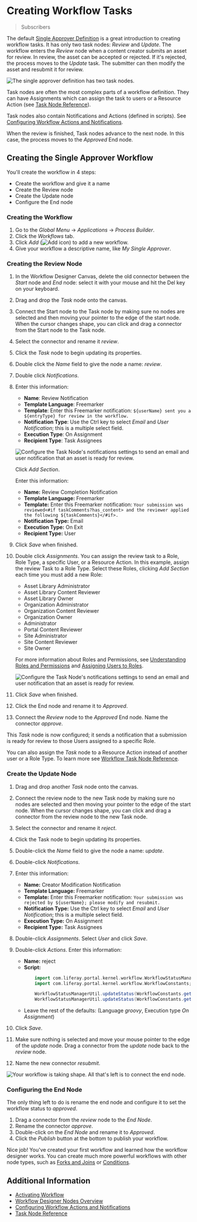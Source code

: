 # Creating Workflow Tasks

> Subscribers

The default [Single Approver Definition](../workflow-designer-overview/workflow-processes/single-approver-definition.xml) is a great introduction to creating workflow tasks. It has only two task nodes: _Review_ and _Update_. The workflow enters the _Review_ node when a content creator submits an asset for review. In review, the asset can be accepted or rejected. If it's rejected, the process moves to the _Update_ task. The submitter can then modify the asset and resubmit it for review.

![The single approver definition has two task nodes.](./creating-workflow-tasks/images/01.png)

Task nodes are often the most complex parts of a workflow definition. They can have Assignments which can assign the task to users or a Resource Action (see [Task Node Reference](./task-node-reference.md)).

Task nodes also contain Notifications and Actions (defined in scripts). See [Configuring Workflow Actions and Notifications](./configuring-workflow-actions-and-notifications.md).

When the review is finished, Task nodes advance to the next node. In this case, the process moves to the _Approved_ End node.

## Creating the Single Approver Workflow

You'll create the workflow in 4 steps: 

* Create the workflow and give it a name
* Create the Review node
* Create the Update node
* Configure the End node

### Creating the Workflow

1. Go to the _Global Menu_ &rarr; _Applications_ &rarr; _Process Builder_.
1. Click the _Workflows_ tab.
1. Click _Add_ (![Add icon](../../../../images/icon-add.png)) to add a new workflow.
1. Give your workflow a descriptive name, like _My Single Approver_.

### Creating the Review Node

1. In the Workflow Designer Canvas, delete the old connector between the _Start_ node and _End_ node: select it with your mouse and hit the Del key on your keyboard.
1. Drag and drop the _Task_ node onto the canvas. 
1. Connect the Start node to the Task node by making sure no nodes are selected and then moving your pointer to the edge of the start node. When the cursor changes shape, you can click and drag a connector from the Start node to the Task node.
1. Select the connector and rename it _review_.
1. Click the _Task_ node to begin updating its properties.
1. Double click the _Name_ field to give the node a name: _review_.
1. Double click _Notifications_.
1. Enter this information:

    * **Name**: Review Notification
    * **Template Language**: Freemarker
    * **Template**: Enter this Freemarker notification: `${userName} sent you a ${entryType} for review in the workflow.`
    * **Notification Type**: Use the Ctrl key to select _Email_ and _User Notification_; this is a multiple select field.
    * **Execution Type**: On Assignment
    * **Recipient Type**: Task Assignees

    ![Configure the Task Node's notifications settings to send an email and user notification that an asset is ready for review.](./creating-workflow-tasks/images/02.png)

    Click _Add Section_.

    Enter this information:

   * **Name:** Review Completion Notification
   * **Template Language:** Freemarker
   * **Template:** Enter this Freemarker notification: `Your submission was reviewed<#if taskComments?has_content> and the reviewer applied the following ${taskComments}</#if>.`
   * **Notification Type:** Email
   * **Execution Type:** On Exit
   * **Recipient Type:** User

1. Click _Save_ when finished.
1. Double click _Assignments_. You can assign the review task to a Role, Role Type, a specific User, or a Resource Action. In this example, assign the review Task to a Role Type. Select these Roles, clicking _Add Section_ each time you must add a new Role:

   * Asset Library Administrator
   * Asset Library Content Reviewer
   * Asset Library Owner
   * Organization Administrator
   * Organization Content Reviewer
   * Organization Owner
   * Administrator
   * Portal Content Reviewer
   * Site Administrator
   * Site Content Reviewer
   * Site Owner

   For more information about Roles and Permissions, see [Understanding Roles and Permissions](../../../../users-and-permissions/roles-and-permissions/understanding-roles-and-permissions.md) and [Assigning Users to Roles](../../../../users-and-permissions/roles-and-permissions/assigning-users-to-roles.md).

   ![Configure the Task Node's notifications settings to send an email and user notification that an asset is ready for review.](./creating-workflow-tasks/images/03.png)

1. Click _Save_ when finished.

1. Click the End node and rename it to _Approved_.

1. Connect the _Review_ node to the _Approved_ End node. Name the connector _approve_.

This _Task_ node is now configured; it sends a notification that a submission is ready for review to those Users assigned to a specific Role.

You can also assign the _Task_ node to a Resource Action instead of another user or a Role Type. To learn more see [Workflow Task Node Reference](./task-node-reference.md).

### Create the Update Node

1. Drag and drop another _Task_ node onto the canvas. 
1. Connect the review node to the new Task node by making sure no nodes are selected and then moving your pointer to the edge of the start node. When the cursor changes shape, you can click and drag a connector from the review node to the new Task node. 
1. Select the connector and rename it _reject_. 
1. Click the Task node to begin updating its properties. 
1. Double-click the _Name_ field to give the node a name: _update_. 
1. Double-click _Notifications_. 
1. Enter this information: 

   * **Name:** Creator Modification Notification
   * **Template Language:** Freemarker
   * **Template:** Enter this Freemarker notification: `Your submission was rejected by ${userName}; please modify and resubmit.` 
   * **Notification Type:** Use the Ctrl key to select _Email_ and _User Notification_; this is a multiple select field. 
   * **Execution Type:** On Assignment
   * **Recipient Type:** Task Assignees

1. Double-click _Assignments_. Select _User_ and click _Save_. 
1. Double-click _Actions_. Enter this information: 

   * **Name:** reject
   * **Script:**  
     ```groovy
         import com.liferay.portal.kernel.workflow.WorkflowStatusManagerUtil;
         import com.liferay.portal.kernel.workflow.WorkflowConstants;

         WorkflowStatusManagerUtil.updateStatus(WorkflowConstants.getLabelStatus("denied"), workflowContext);
         WorkflowStatusManagerUtil.updateStatus(WorkflowConstants.getLabelStatus("pending"), workflowContext);
     ```
   * Leave the rest of the defaults: (Language _groovy_, Execution type _On Assignment_)

1. Click _Save_. 
1. Make sure nothing is selected and move your mouse pointer to the edge of the _update_ node. Drag a connector from the _update_ node back to the _review_ node. 
1. Name the new connector _resubmit_. 

![Your workflow is taking shape. All that's left is to connect the end node.](./../images/04.png)

### Configuring the End Node

The only thing left to do is rename the end node and configure it to set the workflow status to _approved_. 

1. Drag a connector from the _review_ node to the _End Node_. 
1. Rename the connector _approve_. 
1. Double-click on the _End Node_ and rename it to _Approved_. 
1. Click the _Publish_ button at the bottom to publish your workflow. 

Nice job! You've created your first workflow and learned how the workflow designer works. You can create much more powerful workflows with other node types, such as [Forks and Joins](./forks-and-joins-reference.md) or [Conditions](./condition-node-reference.md). 

## Additional Information

* [Activating Workflow](../activating-workflow.md)
* [Workflow Designer Nodes Overview](./workflow-designer-nodes-overview.md)
* [Configuring Workflow Actions and Notifications](./configuring-workflow-actions-and-notifications.md)
* [Task Node Reference](./task-node-reference.md)
